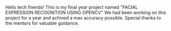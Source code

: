 Hello tech friends!
This is my final year project named "FACIAL EXPRESSION RECOGNITION USING OPENCV"
We had been working on this project for a year and achived a max accuracy possible.
Special thanks to the mentors for valuable guidance.

